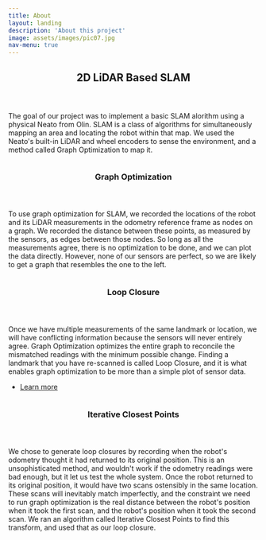 ```yaml
---
title: About
layout: landing
description: 'About this project'
image: assets/images/pic07.jpg
nav-menu: true
---
```


<!-- Main -->
<div id="main">

<!-- One -->
<section id="One">
	<div class="inner">
		<header class="major">
			<h2>2D LiDAR Based SLAM</h2>
		</header>
		<p>The goal of our project was to implement a basic SLAM alorithm using a physical Neato from Olin. SLAM is a class of algorithms for simultaneously mapping an area and locating the robot within that map. We used the Neato's built-in LiDAR and wheel encoders to sense the environment, and a method called Graph Optimization to map it.</p>
	</div>
</section>

<!-- Two -->
<section id="Two" class="spotlights">
	<section>
		<a href="generic.html" class="image">
			<img src="{% link assets/images/Driffft.png %}" alt="" data-position="center center" />
		</a>
		<div class="content">
			<div class="inner">
				<header class="major">
					<h3>Graph Optimization</h3>
				</header>
				<p>To use graph optimization for SLAM, we recorded the locations of the robot and its LiDAR measurements in the odometry reference frame as nodes on a graph. We recorded the distance between these points, as measured by the sensors, as edges between those nodes. So long as all the measurements agree, there is no optimization to be done, and we can plot the data directly. However, none of our sensors are perfect, so we are likely to get a graph that resembles the one to the left. </p>
			</div>
		</div>
	</section>
	<section>
		<a href="generic.html" class="image">
			<img src="{% link assets/images/stablescan.jpg %}" alt="" data-position="top center" />
		</a>
		<div class="content">
			<div class="inner">
				<header class="major">
					<h3>Loop Closure</h3>
				</header>
				<p>Once we have multiple measurements of the same landmark or location, we will have conflicting information because the sensors will never entirely agree. Graph Optimization optimizes the entire graph to reconcile the mismatched readings with the minimum possible change. Finding a landmark that you have re-scanned is called Loop Closure, and it is what enables graph optimization to be more than a simple plot of sensor data. </p>
				<ul class="actions">
					<li><a href="generic.html" class="button">Learn more</a></li>
				</ul>
			</div>
		</div>
	</section>
	<section>
		<a href="generic.html" class="image">
			<img src="{% link assets/images/labelled_icp_transform.png %}" alt="" data-position="25% 25%" />
		</a>
		<div class="content">
			<div class="inner">
				<header class="major">
					<h3>Iterative Closest Points</h3>
				</header>
				<p>We chose to generate loop closures by recording when the robot's odometry thought it had returned to its original position. This is an unsophisticated method, and wouldn't work if the odometry readings were bad enough, but it let us test the whole system. Once the robot returned to its original position, it would have two scans ostensibly in the same location. These scans will inevitably match imperfectly, and the constraint we need to run graph optimization is the real distance between the robot's position when it took the first scan, and the robot's position when it took the second scan. We ran an algorithm called Iterative Closest Points to find this transform, and used that as our loop closure.</p>
			</div>
		</div>
	</section>
</section>
